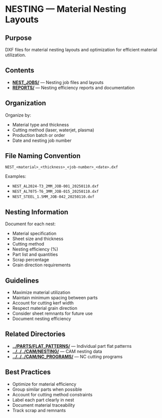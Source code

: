 # NESTING — Material Nesting Layouts

## Purpose
DXF files for material nesting layouts and optimization for efficient material utilization.

## Contents
- **[NEST_JOBS/](NEST_JOBS/)** — Nesting job files and layouts
- **[REPORTS/](REPORTS/)** — Nesting efficiency reports and documentation

## Organization
Organize by:
- Material type and thickness
- Cutting method (laser, waterjet, plasma)
- Production batch or order
- Date and nesting job number

## File Naming Convention
```
NEST_<material>_<thickness>_<job-number>_<date>.dxf
```

Examples:
- `NEST_AL2024-T3_2MM_JOB-001_20250110.dxf`
- `NEST_AL7075-T6_3MM_JOB-015_20250110.dxf`
- `NEST_STEEL_1.5MM_JOB-042_20250110.dxf`

## Nesting Information
Document for each nest:
- Material specification
- Sheet size and thickness
- Cutting method
- Nesting efficiency (%)
- Part list and quantities
- Scrap percentage
- Grain direction requirements

## Guidelines
- Maximize material utilization
- Maintain minimum spacing between parts
- Account for cutting kerf width
- Respect material grain direction
- Consider sheet remnants for future use
- Document nesting efficiency

## Related Directories
- **[../PARTS/FLAT_PATTERNS/](../PARTS/FLAT_PATTERNS/)** — Individual part flat patterns
- **[../../../CAM/NESTING/](../../../CAM/NESTING/)** — CAM nesting data
- **[../../../CAM/NC_PROGRAMS/](../../../CAM/NC_PROGRAMS/)** — NC cutting programs

## Best Practices
- Optimize for material efficiency
- Group similar parts when possible
- Account for cutting method constraints
- Label each part clearly in nest
- Document material traceability
- Track scrap and remnants
